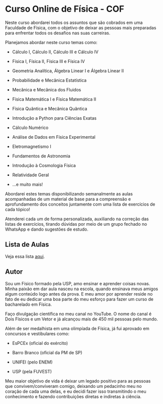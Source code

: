 # Curso Online de Física - COF

Neste curso abordarei todos os assuntos que são cobrados em uma Faculdade de Física, com o objetivo de deixar as pessoas mais preparadas para enfrentar todos os desafios nas suas carreiras.

Planejamos abordar neste curso temas como:

- Cálculo I, Cálculo II, Cálculo III e Cálculo IV

- Física I, Física II, Física III e Física IV

- Geometria Analítica, Álgebra Linear I e Álgebra Linear II

- Probabilidade e Mecânica Estatística

- Mecânica e Mecânica dos Fluidos

- Física Matemática I e Física Matemática II

- Física Quântica e Mecânica Quântica

- Introdução a Python para Ciências Exatas

- Cálculo Numérico

- Análise de Dados em Física Experimental

- Eletromagnetismo I

- Fundamentos de Astronomia

- Introdução à Cosmologia Física

- Relatividade Geral

- ...e muito mais!

Abordarei estes temas disponibilizando semanalmente as aulas acompanhadas de um material de base para a compreensão e aprofundamento dos conceitos juntamente com uma lista de exercícios de cada tópico!

Atenderei cada um de forma personalizada, auxiliando na correção das listas de exercícios, tirando dúvidas por meio de um grupo fechado no WhatsApp e dando sugestões de estudo.

## Lista de Aulas

Veja essa lista [aqui](https://github.com/Geovannisz/COF/blob/main/AulasGravadas.md).

## Autor

Sou um Físico formado pela USP, amo ensinar e aprender coisas novas. Minha paixão em dar aula nasceu na escola, quando ensinava meus amigos algum conteúdo logo antes da prova. E meu amor por aprender reside no fato de eu dedicar uma boa parte do meu esforço para fazer um curso de bacharelado em Física.

Faço divulgação científica no meu canal no YouTube. O nome do canal é Dois Físicos e um Vetor e já alcançou mais de 450 mil pessoas pelo mundo.

Além de ser medalhista em uma olimpíada de Física, já fui aprovado em concursos e vestibulares como:

- EsPCEx (oficial do exército)

- Barro Branco (oficial da PM de SP)

- UNIFEI (pelo ENEM)

- USP (pela FUVEST)

Meu maior objetivo de vida é deixar um legado positivo para as pessoas que convivem/conviveram comigo, deixando um pedacinho meu no coração de cada uma delas, e eu decidi fazer isso transmitindo o meu conhecimento e fazendo contribuições diretas e indiretas à ciência.
